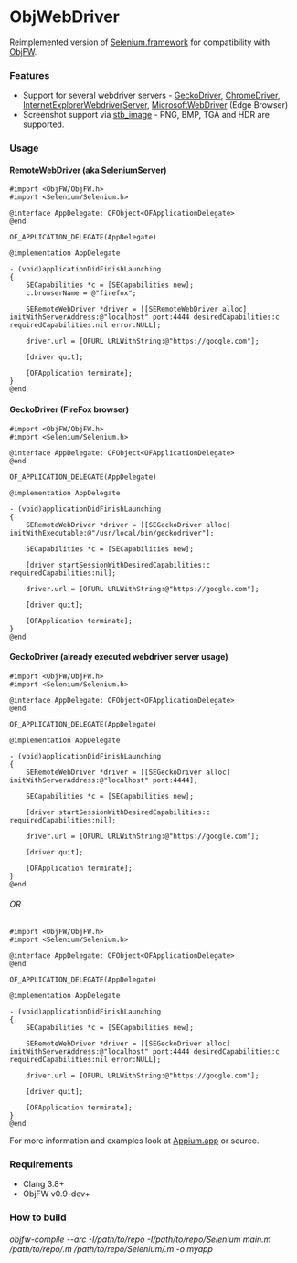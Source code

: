 # ObjWebDriver
Reimplemented version of [Selenium.framework](https://github.com/appium/selenium-objective-c) for compatibility with [ObjFW](https://github.com/Midar/objfw).

### Features

- Support for several webdriver servers - [GeckoDriver](https://github.com/mozilla/geckodriver), [ChromeDriver](https://sites.google.com/a/chromium.org/chromedriver/), [InternetExplorerWebdriverServer](https://github.com/SeleniumHQ/selenium/wiki/InternetExplorerDriver), [MicrosoftWebDriver](https://developer.microsoft.com/en-us/microsoft-edge/platform/documentation/dev-guide/tools/webdriver/) (Edge Browser)
- Screenshot support via [stb_image](https://github.com/nothings/stb) - PNG, BMP, TGA and HDR are supported.

### Usage
#### RemoteWebDriver (aka SeleniumServer)
```objc
#import <ObjFW/ObjFW.h>
#import <Selenium/Selenium.h>

@interface AppDelegate: OFObject<OFApplicationDelegate>
@end

OF_APPLICATION_DELEGATE(AppDelegate)

@implementation AppDelegate

- (void)applicationDidFinishLaunching
{
	SECapabilities *c = [SECapabilities new];
 	c.browserName = @"firefox";

 	SERemoteWebDriver *driver = [[SERemoteWebDriver alloc] initWithServerAddress:@"localhost" port:4444 desiredCapabilities:c requiredCapabilities:nil error:NULL];

 	driver.url = [OFURL URLWithString:@"https://google.com"];

 	[driver quit];

 	[OFApplication terminate];
}
@end
```

#### GeckoDriver (FireFox browser)

```objc
#import <ObjFW/ObjFW.h>
#import <Selenium/Selenium.h>

@interface AppDelegate: OFObject<OFApplicationDelegate>
@end

OF_APPLICATION_DELEGATE(AppDelegate)

@implementation AppDelegate

- (void)applicationDidFinishLaunching
{
	SERemoteWebDriver *driver = [[SEGeckoDriver alloc] initWithExecutable:@"/usr/local/bin/geckodriver"];

 	SECapabilities *c = [SECapabilities new];

  	[driver startSessionWithDesiredCapabilities:c requiredCapabilities:nil];

  	driver.url = [OFURL URLWithString:@"https://google.com"];

  	[driver quit];

  	[OFApplication terminate];
}
@end
```

#### GeckoDriver (already executed webdriver server usage)

```objc
#import <ObjFW/ObjFW.h>
#import <Selenium/Selenium.h>

@interface AppDelegate: OFObject<OFApplicationDelegate>
@end

OF_APPLICATION_DELEGATE(AppDelegate)

@implementation AppDelegate

- (void)applicationDidFinishLaunching
{
	SERemoteWebDriver *driver = [[SEGeckoDriver alloc] initWithServerAddress:@"localhost" port:4444];

 	SECapabilities *c = [SECapabilities new];

  	[driver startSessionWithDesiredCapabilities:c requiredCapabilities:nil];

  	driver.url = [OFURL URLWithString:@"https://google.com"];

  	[driver quit];

  	[OFApplication terminate];
}
@end
```

###### OR

```objc
#import <ObjFW/ObjFW.h>
#import <Selenium/Selenium.h>

@interface AppDelegate: OFObject<OFApplicationDelegate>
@end

OF_APPLICATION_DELEGATE(AppDelegate)

@implementation AppDelegate

- (void)applicationDidFinishLaunching
{
	SECapabilities *c = [SECapabilities new];

 	SERemoteWebDriver *driver = [[SEGeckoDriver alloc] initWithServerAddress:@"localhost" port:4444 desiredCapabilities:c requiredCapabilities:nil error:NULL];

 	driver.url = [OFURL URLWithString:@"https://google.com"];

 	[driver quit];

 	[OFApplication terminate];
}
@end
```

For more information and examples look at [Appium.app](https://github.com/appium/appium-dot-app) or source.

### Requirements

- Clang 3.8+
- ObjFW v0.9-dev+

### How to build

###### objfw-compile --arc -I/path/to/repo -I/path/to/repo/Selenium main.m /path/to/repo/*.m /path/to/repo/Selenium/*.m -o myapp